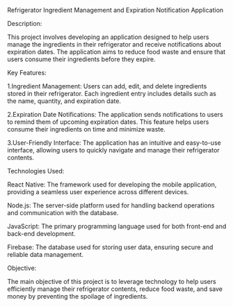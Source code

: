 Refrigerator Ingredient Management and Expiration Notification Application

Description:

This project involves developing an application designed to help users manage the ingredients in their refrigerator and receive notifications about expiration dates. The application aims to reduce food waste and ensure that users consume their ingredients before they expire.

Key Features:

1.Ingredient Management: Users can add, edit, and delete ingredients stored in their refrigerator. Each ingredient entry includes details such as the name, quantity, and expiration date.

2.Expiration Date Notifications: The application sends notifications to users to remind them of upcoming expiration dates. This feature helps users consume their ingredients on time and minimize waste.

3.User-Friendly Interface: The application has an intuitive and easy-to-use interface, allowing users to quickly navigate and manage their refrigerator contents.

Technologies Used:

React Native: The framework used for developing the mobile application, providing a seamless user experience across different devices.

Node.js: The server-side platform used for handling backend operations and communication with the database.

JavaScript: The primary programming language used for both front-end and back-end development.

Firebase: The database used for storing user data, ensuring secure and reliable data management.

Objective:

The main objective of this project is to leverage technology to help users efficiently manage their refrigerator contents, reduce food waste, and save money by preventing the spoilage of ingredients.
